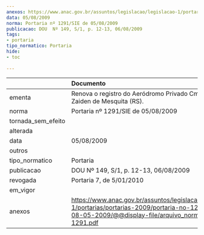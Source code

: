 ```yaml
---
anexos: https://www.anac.gov.br/assuntos/legislacao/legislacao-1/portarias/portarias-2009/portaria-no-1291-sie-de-08-05-2009/@@display-file/arquivo_norma/PA2009-1291.pdf
data: 05/08/2009
norma: Portaria nº 1291/SIE de 05/08/2009
publicacao: DOU  Nº 149, S/1, p. 12-13, 06/08/2009
tags:
- portaria
tipo_normatico: Portaria
hide: 
- toc 
 
---
```


|                    | Documento                                                                                                                                                         |
|:-------------------|:------------------------------------------------------------------------------------------------------------------------------------------------------------------|
| ementa             | Renova o registro do Aeródromo Privado Cmt. Marilda Zaiden de Mesquita (RS).                                                                                      |
| norma              | Portaria nº 1291/SIE de 05/08/2009                                                                                                                                |
| tornada_sem_efeito |                                                                                                                                                                   |
| alterada           |                                                                                                                                                                   |
| data               | 05/08/2009                                                                                                                                                        |
| outros             |                                                                                                                                                                   |
| tipo_normatico     | Portaria                                                                                                                                                          |
| publicacao         | DOU  Nº 149, S/1, p. 12-13, 06/08/2009                                                                                                                            |
| revogada           | Portaria 7, de 5/01/2010                                                                                                                                          |
| em_vigor           |                                                                                                                                                                   |
| anexos             | https://www.anac.gov.br/assuntos/legislacao/legislacao-1/portarias/portarias-2009/portaria-no-1291-sie-de-08-05-2009/@@display-file/arquivo_norma/PA2009-1291.pdf |